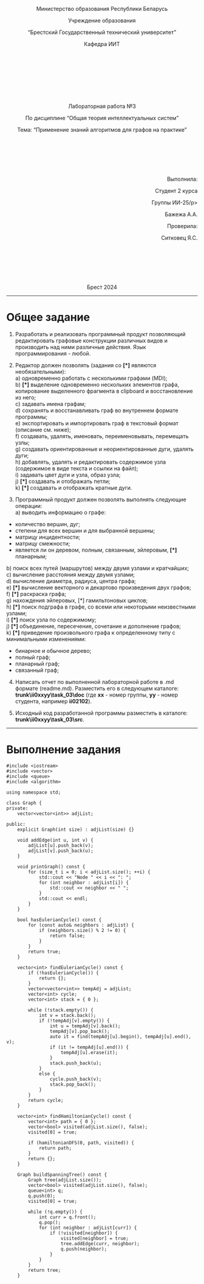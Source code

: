 <p align="center"> Министерство образования Республики Беларусь</p>
<p align="center">Учреждение образования</p>
<p align="center">“Брестский Государственный технический университет”</p>
<p align="center">Кафедра ИИТ</p>
<br><br><br><br><br><br><br>
<p align="center">Лабораторная работа №3</p>
<p align="center">По дисциплине “Общая теория интеллектуальных систем”</p>
<p align="center">Тема: “Применение знаний алгоритмов для графов на практике”</p>
<br><br><br><br><br>
<p align="right">Выполнила:</p>
<p align="right">Студент 2 курса</p>
<p align="right">Группы ИИ-25/p>
<p align="right">Бажежа А.А.</p>
<p align="right">Проверила:</p>
<p align="right">Ситковец Я.С.</p>
<br><br><br><br><br>
<p align="center">Брест 2024</p>

---

# Общее задание #
1. Разработать и реализовать программный продукт позволяющий
редактировать графовые конструкции различных видов и производить над
ними различные действия. Язык программирования - любой.

2. Редактор должен позволять (задания со **[\*]** являются необязательными):  
  a) одновременно работать с несколькими графами (MDI);  
  b) **[\*]** выделение одновременно нескольких элементов графа, копирование
выделенного фрагмента в clipboard и восстановление из него;  
  c) задавать имена графам;  
  d) сохранять и восстанавливать граф во внутреннем формате программы;  
  e) экспортировать и импортировать граф в текстовый формат (описание
см. ниже);  
  f) создавать, удалять, именовать, переименовывать, перемещать узлы;  
  g) создавать ориентированные и неориентированные дуги, удалять дуги;  
  h) добавлять, удалять и редактировать содержимое узла (содержимое в
виде текста и ссылки на файл);  
  i) задавать цвет дуги и узла, образ узла;  
  j) **[\*]** создавать и отображать петли;  
  k) **[\*]** создавать и отображать кратные дуги.

3. Программный продукт должен позволять выполнять следующие операции:  
  a) выводить информацию о графе:

 + количество вершин, дуг;
 + степени для всех вершин и для выбранной вершины;
 + матрицу инцидентности;
 + матрицу смежности;
 + является ли он деревом, полным, связанным, эйлеровым, **[\*]** планарным;

  b) поиск всех путей (маршрутов) между двумя узлами и кратчайших;  
  c) вычисление расстояния между двумя узлами;  
  d) вычисление диаметра, радиуса, центра графа;  
  e) **[\*]** вычисление векторного и декартово произведения двух графов;  
  f) **[\*]** раскраска графа;  
  g) нахождения эйлеровых, [*] гамильтоновых циклов;  
  h) **[\*]** поиск подграфа в графе, со всеми или некоторыми неизвестными
узлами;  
  i) **[\*]** поиск узла по содержимому;  
  j) **[\*]** объединение, пересечение, сочетание и дополнение графов;  
  k) **[\*]** приведение произвольного графа к определенному типу с
минимальными изменениями:

 + бинарное и обычное дерево;
 + полный граф;
 + планарный граф;
 + связанный граф;

4. Написать отчет по выполненной лабораторной работе в .md формате (readme.md). Разместить его в следующем каталоге: **trunk\ii0xxyy\task_03\doc** (где **xx** - номер группы, **yy** - номер студента, например **ii02102**). 

5. Исходный код разработанной программы разместить в каталоге: **trunk\ii0xxyy\task_03\src**.

---

# Выполнение задания #
```С++
#include <iostream>
#include <vector>
#include <queue>
#include <algorithm>

using namespace std;

class Graph {
private:
    vector<vector<int>> adjList;

public:
    explicit Graph(int size) : adjList(size) {} 

    void addEdge(int u, int v) {
        adjList[u].push_back(v);
        adjList[v].push_back(u);
    }

    void printGraph() const {
        for (size_t i = 0; i < adjList.size(); ++i) { 
            std::cout << "Node " << i << ": ";
            for (int neighbor : adjList[i]) {
                std::cout << neighbor << " ";
            }
            std::cout << endl;
        }
    }

    bool hasEulerianCycle() const {
        for (const auto& neighbors : adjList) {
            if (neighbors.size() % 2 != 0) {
                return false;
            }
        }
        return true;
    }

    vector<int> findEulerianCycle() const {
        if (!hasEulerianCycle()) {
            return {};
        }
        vector<vector<int>> tempAdj = adjList;
        vector<int> cycle;
        vector<int> stack = { 0 };

        while (!stack.empty()) {
            int v = stack.back();
            if (!tempAdj[v].empty()) {
                int u = tempAdj[v].back();
                tempAdj[v].pop_back();
                auto it = find(tempAdj[u].begin(), tempAdj[u].end(), v);
                if (it != tempAdj[u].end()) {
                    tempAdj[u].erase(it);
                }
                stack.push_back(u);
            }
            else {
                cycle.push_back(v);
                stack.pop_back();
            }
        }
        return cycle;
    }

    vector<int> findHamiltonianCycle() const {
        vector<int> path = { 0 };
        vector<bool> visited(adjList.size(), false);
        visited[0] = true;

        if (hamiltonianDFS(0, path, visited)) {
            return path;
        }
        return {};
    }

    Graph buildSpanningTree() const {
        Graph tree(adjList.size());
        vector<bool> visited(adjList.size(), false);
        queue<int> q;
        q.push(0);
        visited[0] = true;

        while (!q.empty()) {
            int curr = q.front();
            q.pop();
            for (int neighbor : adjList[curr]) {
                if (!visited[neighbor]) {
                    visited[neighbor] = true;
                    tree.addEdge(curr, neighbor);
                    q.push(neighbor);
                }
            }
        }
        return tree;
    }
```